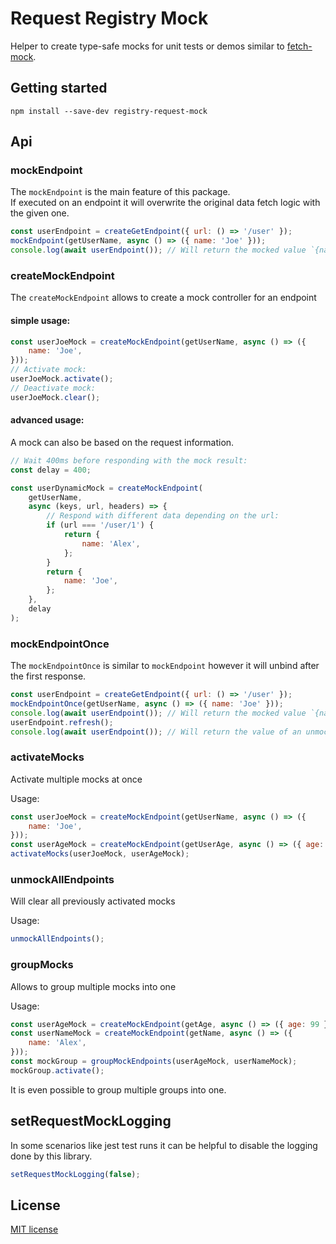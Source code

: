 # Request Registry Mock

Helper to create type-safe mocks for unit tests or demos similar to [fetch-mock](https://www.npmjs.com/package/fetch-mock).

## Getting started

```
npm install --save-dev registry-request-mock
```

## Api

### mockEndpoint

The `mockEndpoint` is the main feature of this package.  
If executed on an endpoint it will overwrite the original data fetch logic with the given one.

```js
const userEndpoint = createGetEndpoint({ url: () => '/user' });
mockEndpoint(getUserName, async () => ({ name: 'Joe' }));
console.log(await userEndpoint()); // Will return the mocked value `{name: 'Joe'}`
```

### createMockEndpoint

The `createMockEndpoint` allows to create a mock controller for an endpoint

#### simple usage:

```js
const userJoeMock = createMockEndpoint(getUserName, async () => ({
    name: 'Joe',
}));
// Activate mock:
userJoeMock.activate();
// Deactivate mock:
userJoeMock.clear();
```

#### advanced usage:

A mock can also be based on the request information.

```js
// Wait 400ms before responding with the mock result:
const delay = 400;

const userDynamicMock = createMockEndpoint(
    getUserName,
    async (keys, url, headers) => {
        // Respond with different data depending on the url:
        if (url === '/user/1') {
            return {
                name: 'Alex',
            };
        }
        return {
            name: 'Joe',
        };
    },
    delay
);
```

### mockEndpointOnce

The `mockEndpointOnce` is similar to `mockEndpoint` however it will unbind after the first response.

```js
const userEndpoint = createGetEndpoint({ url: () => '/user' });
mockEndpointOnce(getUserName, async () => ({ name: 'Joe' }));
console.log(await userEndpoint()); // Will return the mocked value `{name: 'Joe'}`
userEndpoint.refresh();
console.log(await userEndpoint()); // Will return the value of an unmocked call`
```

### activateMocks

Activate multiple mocks at once

Usage:

```js
const userJoeMock = createMockEndpoint(getUserName, async () => ({
    name: 'Joe',
}));
const userAgeMock = createMockEndpoint(getUserAge, async () => ({ age: 99 }));
activateMocks(userJoeMock, userAgeMock);
```

### unmockAllEndpoints

Will clear all previously activated mocks

Usage:

```js
unmockAllEndpoints();
```

### groupMocks

Allows to group multiple mocks into one

Usage:

```js
const userAgeMock = createMockEndpoint(getAge, async () => ({ age: 99 }));
const userNameMock = createMockEndpoint(getName, async () => ({
    name: 'Alex',
}));
const mockGroup = groupMockEndpoints(userAgeMock, userNameMock);
mockGroup.activate();
```

It is even possible to group multiple groups into one.

## setRequestMockLogging

In some scenarios like jest test runs it can be helpful to disable the logging done
by this library.

```js
setRequestMockLogging(false);
```

## License

[MIT license](http://opensource.org/licenses/MIT)
